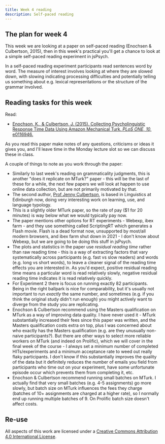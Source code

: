 ```yaml
---
title: Week 4 reading
description: Self-paced reading
---
```


## The plan for week 4

This week we are looking at a paper on self-paced reading (Enochsen & Culbertson, 2015), then in this week's practical you'll get a chance to look at a simple self-paced reading experiment in jsPsych. 

In a self-paced reading experiment participants read sentences word by word. The measure of interest involves looking at where they are slowed down, with slowing indicating processing difficulties and potentially telling us something about e.g. lexical representations or the structure of the grammar involved. 


## Reading tasks for this week

Read:
- [Enochson, K., & Culbertson, J. (2015). Collecting Psycholinguistic Response Time Data Using Amazon Mechanical Turk.
*PLoS ONE, 10,* e0116946.](https://doi.org/10.1371/journal.pone.0116946)

As you read this paper make notes of any questions, criticisms or ideas it gives you, and I'll leave time in the Monday lecture slot so we can discuss these in class.

A couple of things to note as you work through the paper:
- Similarly to last week's reading on grammaticality judgments, this is another "does it replicate on MTurk?" paper - this will be the last of these for a while, the next few papers we will look at happen to use online data collection, but are not primarily motivated by that.
- The second author, [Prof Jenny Culbertson](https://jennifer-culbertson.github.io), is based in Linguistics at Edinburgh now, doing very interesting work on learning, use, and language typology.
- This is a slightly older MTurk paper, so the rate of pay ($1 for 20 minutes) is way below what we would typically pay now.
- The paper mentions other options for RT experiments - Webexp, ibex farm - and they use something called ScriptingRT which generates a Flash movie. Flash is a dead format now, unsupported by most/all modern browsers, and ibex farm shut down in 2021 - I don't know about Webexp, but we are going to be doing this stuff in jsPsych.
- The plots and statistics in the paper use *residual reading time* rather than raw reading time - this is a way of extracting factors that vary systematically across participants (e.g. fast vs slow readers) and words (e.g. long vs short words), to leave a cleaner signal of the reading time effects you are interested in. As you'd expect, positive residual reading time means a particular word is read relatively slowly, negative residual reading time indicates it is read relatively quickly.  
- For Experiment 2 there is focus on running exactly 82 participants. Being in the right ballpark is nice for comparability, but it's usually not important to run *exactly* the same number, and sometimes (e.g. if you think the original study didn't run enough) you might actively want to diverge from the study you are replicating.
- Enochson & Culbertson recommend using the Masters qualification on MTurk as a way of improving data quality. I have never used it - MTurk substantially increased their fees since this paper was written, and the Masters qualification costs extra on top, plus I was concerned about who exactly has the Masters qualification (e.g. are they unusually non-naive participants?). But there are other ways to select more reliable workers on MTurk (and indeed on Prolific), which we will cover in the final week of the course - I always set a minimum number of completed HITs/experiments and a minimum acceptance rate to weed out really flaky participants. I don't know if this substantially improves the quality of the data but it definitely reduces the number of emails you field from participants who time out on your experiment, have some unfortunate episode occur which prevents them from completing it, etc. 
- Enochson & Culbertson recommend running small batches on MTurk. I actually find that very small batches (e.g. 4-5 assignments) go more slowly, but batch size on MTurk influences the fees they charge (batches of 10+ assignments are charged at a higher rate), so I normally end up running multiple batches of 9. On Prolific batch size doesn't affect costs.

## Re-use

All aspects of this work are licensed under a [Creative Commons Attribution 4.0 International License](http://creativecommons.org/licenses/by/4.0/).
